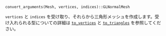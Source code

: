 ```
convert_arguments(Mesh, vertices, indices)::GLNormalMesh
```

`vertices` と `indices` を受け取り、それらから三角形メッシュを作成します。受け入れられる型についての詳細は [`to_vertices`](@ref) と [`to_triangles`](@ref) を参照してください。
